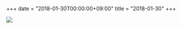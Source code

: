 +++
date = "2018-01-30T00:00:00+09:00"
title = "2018-01-30"
+++

<img class="img-fluid" src="/2018-01-30.jpg" />
